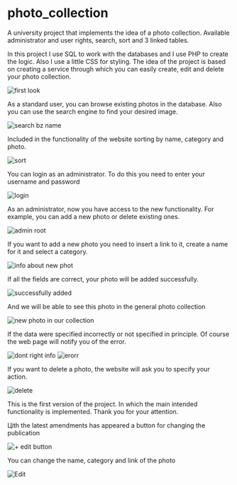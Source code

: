 # photo_collection
A university project that implements the idea of a photo collection. Available administrator and user rights, search, sort and 3 linked tables.

In this project I use SQL to work with the databases and I use PHP to create the logic. Also I use a little CSS for styling.
The idea of the project is based on creating a service through which you can easily create, edit and delete your photo collection.

![first look](https://user-images.githubusercontent.com/113947950/205944585-11147ae6-4352-47bd-a09b-9432592a736d.PNG)

As a standard user, you can browse existing photos in the database. Also you can use the search engine to find your desired image.

![search bz name](https://user-images.githubusercontent.com/113947950/205945656-3ca4df2f-93b8-4f19-89f3-048cbb8ac88f.PNG)

Included in the functionality of the website sorting by name, category and photo.

![sort](https://user-images.githubusercontent.com/113947950/205947118-7b1bb0c6-d8ea-4c22-9ade-e80023400cf9.PNG)

You can login as an administrator. To do this you need to enter your username and password 

![login](https://user-images.githubusercontent.com/113947950/205947914-6cae08ac-abf6-4b2d-bfa7-cd7f6f156875.PNG)

As an administrator, now you have access to the new functionality. For example, you can add a new photo or delete existing ones.

![admin root](https://user-images.githubusercontent.com/113947950/205948770-e2dae8c0-ece5-46eb-ad84-fec48df9cc54.PNG)

If you want to add a new photo you need to insert a link to it, create a name for it and select a category.

![info about new phot](https://user-images.githubusercontent.com/113947950/205949768-998e6071-3a21-4bf3-80ae-15c600eadd96.PNG)

If all the fields are correct, your photo will be added successfully.

![successfully added](https://user-images.githubusercontent.com/113947950/205950131-5e151c5e-0d87-4757-8393-1cdd63160ea0.PNG)

And we will be able to see this photo in the general photo collection

![new photo in our collection](https://user-images.githubusercontent.com/113947950/205950401-885dc560-6b22-4f28-a08d-0e59d220c264.PNG)

If the data were specified incorrectly or not specified in principle. Of course the web page will notify you of the error.

![dont right info](https://user-images.githubusercontent.com/113947950/205950840-ad2c3828-4ee2-4f1e-8dbf-32542d94580c.PNG)
![erorr](https://user-images.githubusercontent.com/113947950/205950877-a50209eb-64a7-42e9-ab5e-79d355c8f3b6.PNG)

If you want to delete a photo, the website will ask you to specify your action.

![delete](https://user-images.githubusercontent.com/113947950/205951613-c5fb2035-8bbd-46fb-b636-c5b407e36226.PNG)

This is the first version of the project. In which the main intended functionality is implemented. Thank you for your attention.

Цith the latest amendments has appeared a button for changing the publication

![+ edit button](https://user-images.githubusercontent.com/113947950/208192777-2880a460-0d42-41d1-905f-c7f9baa59972.PNG)

You can change the name, category and link of the photo

![Edit](https://user-images.githubusercontent.com/113947950/208192865-ef021b2f-89ba-4547-bc15-f6cc0312d9e5.PNG)



